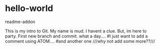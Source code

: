 # hello-world
readme-addon

This is my intro to Git.
My name is mud.
I havent a clue.
But, im here to party.
First new branch and commit. what a day....
#I just want to add a comment using ATOM....
#and another one
///why not add some more??///
